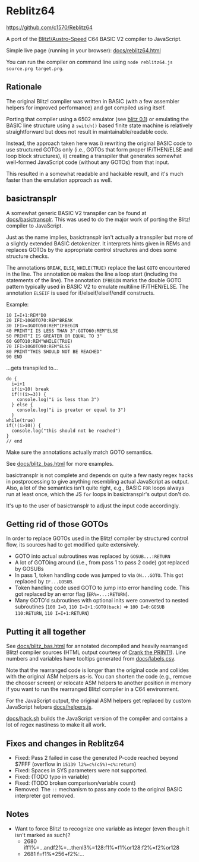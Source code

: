 # Reblitz64
https://github.com/c1570/Reblitz64

A port of the [Blitz!/Austro-Speed](https://csdb.dk/release/?id=72927) C64 BASIC V2 compiler to JavaScript.

Simple live page (running in your browser): [docs/reblitz64.html](https://c1570.github.io/Reblitz64/reblitz64.html)

You can run the compiler on command line using `node reblitz64.js source.prg target.prg`.

## Rationale
The original Blitz! compiler was written in BASIC (with a few assembler helpers for improved performance) and got compiled using itself.

Porting that compiler using a 6502 emulator (see [blitz 0.1](https://csdb.dk/release/?id=173267)) or emulating the BASIC line structure using a `switch()` based finite state machine is relatively straightforward but does not result in maintainable/readable code.

Instead, the approach taken here was i) rewriting the original BASIC code to use structured GOTOs only (i.e., GOTOs that form proper IF/THEN/ELSE and loop block structures), ii) creating a transpiler that generates somewhat well-formed JavaScript code (without any GOTOs) from that input.

This resulted in a somewhat readable and hackable result, and it's much faster than the emulation approach as well.

## basictransplr
A somewhat generic BASIC V2 transpiler can be found at [docs/basictransplr](docs/basictransplr).
This was used to do the major work of porting the Blitz! compiler to JavaScript.

Just as the name implies, basictransplr isn't actually a transpiler but more of a slightly extended BASIC detokenizer.
It interprets hints given in REMs and replaces GOTOs by the appropriate control structures and does some structure checks.

The annotations `BREAK`, `ELSE`, `WHILE(TRUE)` replace the last `GOTO` encountered in the line.
The annotation `DO` makes the line a loop start (including the statements of the line).
The annotation `IFBEGIN` marks the double GOTO pattern typically used in BASIC V2 to emulate multiline IF/THEN/ELSE.
The annotation `ELSEIF` is used for if/elseif/elseif/endif constructs.

Example:
```
10 I=I+1:REM"DO
20 IFI>10GOTO70:REM"BREAK
30 IFI>=3GOTO50:REM"IFBEGIN
40 PRINT"I IS LESS THAN 3":GOTO60:REM"ELSE
50 PRINT"I IS GREATER OR EQUAL TO 3"
60 GOTO10:REM"WHILE(TRUE)
70 IFI>10GOTO90:REM"ELSE
80 PRINT"THIS SHOULD NOT BE REACHED"
90 END
```

...gets transpiled to...
```
do {
  i=i+1
  if(i>10) break
  if(!(i>=3)) {
    console.log("i is less than 3")
  } else {
    console.log("i is greater or equal to 3")
  }
while(true)
if(!(i>10)) {
  console.log("this should not be reached")
}
// end
```

Make sure the annotations actually match GOTO semantics.

See [docs/blitz_bas.html](https://c1570.github.io/Reblitz64/blitz_bas.html) for more examples.

basictransplr is not complete and depends on quite a few nasty regex hacks in postprocessing to give anything resembling actual JavaScript as output.
Also, a lot of the semantics isn't quite right, e.g., BASIC `FOR` loops always run at least once, which the JS `for` loops in basictransplr's output don't do.

It's up to the user of basictransplr to adjust the input code accordingly.

## Getting rid of those GOTOs
In order to replace GOTOs used in the Blitz! compiler by structured control flow, its sources had to get modified quite extensively.

* GOTO into actual subroutines was replaced by `GOSUB...:RETURN`
* A lot of GOTOing around (i.e., from pass 1 to pass 2 code) got replaced by GOSUBs
* In pass 1, token handling code was jumped to via `ON...GOTO`. This got replaced by `IF...GOSUB`.
* Token handling code used GOTO to jump into error handling code. This got replaced by an error flag (`ER%=...:RETURN`).
* Many GOTO'd subroutines with optional inits were converted to nested subroutines (`100 I=0`, `110 I=I+1:GOTO(back)` => `100 I=0:GOSUB 110:RETURN`, `110 I=I+1:RETURN`)

## Putting it all together
See [docs/blitz_bas.html](https://c1570.github.io/Reblitz64/blitz_bas.html) for annotated decompiled and heavily rearranged Blitz! compiler sources (HTML output courtesy of [Crank the PRINT!](https://github.com/c1570/CrankThePRINT)).
Line numbers and variables have tooltips generated from [docs/labels.csv](docs/labels.csv).

Note that the rearranged code is longer than the original code and collides with the original ASM helpers as-is.
You can shorten the code (e.g., remove the chooser screen) or relocate ASM helpers to another position in memory if you want to run the rearranged Blitz! compiler in a C64 environment.

For the JavaScript output, the original ASM helpers get replaced by custom JavaScript helpers [docs/helpers.js](docs/helpers.js).

[docs/hack.sh](docs/hack.sh) builds the JavaScript version of the compiler and contains a lot of regex nastiness to make it all work.

## Fixes and changes in Reblitz64
* Fixed: Pass 2 failed in case the generated P-code reached beyond $7FFF (overflow in `15139 l2%=c%(c5%)+c%:return`)
* Fixed: Spaces in SYS parameters were not supported.
* Fixed: (TODO typo in variable)
* Fixed: (TODO broken comparison/variable count)
* Removed: The `::` mechanism to pass any code to the original BASIC interpreter got removed.

## Notes
* Want to force Blitz! to recognize one variable as integer (even though it isn't marked as such)?
  * 2680 iff1%=...andf2%=...thenl3%=128:f1%=f1%or128:f2%=f2%or128
  * 2681 f=f1%*256+f2%:...
